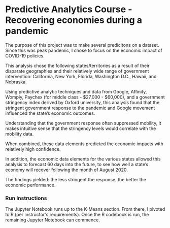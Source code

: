 # Predictive Analytics Course - Recovering economies during a pandemic

The purpose of this project was to make several predicitons on a dataset. Since this was peak pandemic, I chose to focus on the economic impact of COVID-19 policies. 

This analysis chose the following states/territories as a result of their disparate geographies and their relatively wide range of government intervention: California, New York, Florida, Washington D.C., Hawaii, and Nebraska. 

Using predictive analytic techniques and data from Google, Affinity, Womply, Paychex (for middle class - $27,000 - $60,000), and a government stringency index derived by Oxford university, this analysis found that the stringent government response to the pandemic and Google movement influenced the state’s economic outcomes.

Understanding that the government response often suppressed mobility, it makes intuitive sense that the stringency levels would correlate with the mobility data.

When combined, these data elements predicted the economic impacts with relatively high confidence. 

In addition, the economic data elements for the various states allowed this analysis to forecast 60 days into the future, to see how well a state’s economy will recover following the month of August 2020. 

The findings yielded: the less stringent the response, the better the economic performance. 

### Run Instructions
The Jupyter Notebook runs up to the K-Means section. From there, I pivoted to R (per instructor's requirements). Once the R codebook is run, the remaining Jupyter Notebook can commence. 
